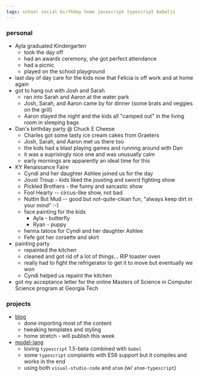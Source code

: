 ```yaml
---
tags: school social birthday home javascript typescript babeljs
---
```



### personal

- Ayla graduated Kindergarten
    - took the day off
    - had an awards ceremony, she got perfect attendance
    - had a picnic
    - played on the school playground
- last day of day care for the kids now that Felicia is off work and at home again
- got to hang out with Josh and Sarah
    - ran into Sarah and Aaron at the water park
    - Josh, Sarah, and Aaron came by for dinner (some brats and veggies on the grill)
    - Aaron stayed the night and the kids all "camped out" in the living room in sleeping bags
- Dan's birthday party @ Chuck E Cheese
    - Charles got some tasty ice cream cakes from Graeters
    - Josh, Sarah, and Aaron met us there too
    - the kids had a blast playing games and running around with Dan
    - it was a suprisingly nice one and was unusually calm
    - early mornings are apparently an ideal time for this
- KY Renaissance Faire
    - Cyndi and her daughter Ashlee joined us for the day
    - Joust Troup - kids liked the jousting and sword fighting show
    - Pickled Brothers - the funny and sarcastic show
    - Fool Hearty -- circus-like show, not bad
    - Nuttin But Mud -- good but not-quite-clean fun, "always keep dirt in your mind" :-)
    - face painting for the kids
        - Ayla - butterfly
        - Ryan - puppy
    - henna tatoos for Cyndi and her daughter Ashlee
    - Fefe got her corsette and skirt
- painting party
    - repainted the kitchen
    - cleaned and got rid of a lot of things... RIP toaster oven
    - really had to fight the refrigerator to get it to move but eventually we won
    - Cyndi helped us repaint the kitchen
- got my acceptance letter for the online Masters of Science in Computer Science program at Georgia Tech


### projects

- [blog](https://github.com/KylePDavis/KylePDavis.github.io)
    - done importing most of the content
    - tweaking templates and styling
    - home stretch - will publish this week
- [model-lang](https://github.com/RiveraGroup/model-lang)
    - loving `typescript` 1.5-beta combined with `babel`
    - some `typescript` complaints with ES6 support but it compiles and works in the end
    - using both `visual-studio-code` and `atom` (w/ `atom-typescript`)
